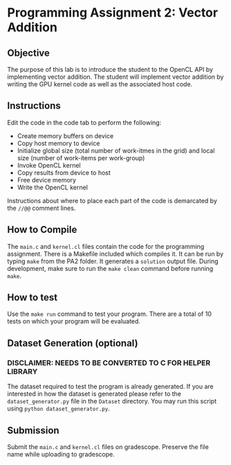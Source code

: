 # Programming Assignment 2: Vector Addition

## Objective

The purpose of this lab is to introduce the student to the OpenCL API by implementing vector addition. The student will implement vector addition by writing the GPU kernel code as well as the associated host code.

## Instructions

Edit the code in the code tab to perform the following:

- Create memory buffers on device
- Copy host memory to device
- Initialize global size (total number of work-itmes in the grid) and local size (number of work-items per work-group)
- Invoke OpenCL kernel
- Copy results from device to host
- Free device memory
- Write the OpenCL kernel

Instructions about where to place each part of the code is demarcated by the `//@@` comment lines.

## How to Compile

The `main.c` and `kernel.cl` files contain the code for the programming assignment. There is a Makefile included which compiles it. It can be run by typing `make` from the PA2 folder. It generates a `solution` output file. During development, make sure to run the `make clean` command before running `make`. 

## How to test

Use the `make run` command to test your program. There are a total of 10 tests on which your program will be evaluated.

## Dataset Generation (optional)

### DISCLAIMER: NEEDS TO BE CONVERTED TO C FOR HELPER LIBRARY

The dataset required to test the program is already generated. If you are interested in how the dataset is generated please refer to the `dataset_generator.py` file in the `Dataset` directory. You may run this script using `python dataset_generator.py`.

## Submission

Submit the `main.c` and `kernel.cl` files on gradescope. Preserve the file name while uploading to gradescope.